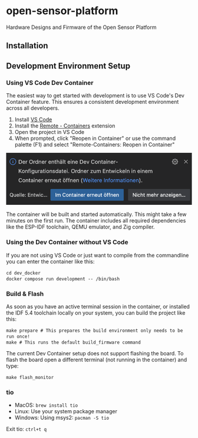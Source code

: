 # open-sensor-platform
Hardware Designs and Firmware of the Open Sensor Platform


## Installation

## Development Environment Setup

### Using VS Code Dev Container

The easiest way to get started with development is to use VS Code's Dev Container feature. This ensures a consistent development environment across all developers.

1. Install [VS Code](https://code.visualstudio.com/)
2. Install the [Remote - Containers](https://marketplace.visualstudio.com/items?itemName=ms-vscode-remote.remote-containers) extension
3. Open the project in VS Code
4. When prompted, click "Reopen in Container" or use the command palette (F1) and select "Remote-Containers: Reopen in Container"

![Open in Container](docs/open_in_container.png)

The container will be built and started automatically. This might take a few minutes on the first run.
The container includes all required dependencies like the ESP-IDF toolchain, QEMU emulator, and Zig compiler.

### Using the Dev Container without VS Code
If you are not using VS Code or just want to compile from the commandline you can enter the container like this:
```
cd dev_docker
docker compose run development -- /bin/bash
```

### Build & Flash
As soon as you have an active terminal session in the container, or installed the IDF 5.4 toolchain locally on your system, you can build the project like this:
```
make prepare # This prepares the build environment only needs to be run once!
make # This runs the default build_firmware command
```
The current Dev Container setup does not support flashing the board.
To flash the board open a different terminal (not running in the container) and type:
```
make flash_monitor
```

### tio
- MacOS: `brew install tio`
- Linux: Use your system package manager
- Windows: Using msys2: `pacman -S tio`

Exit tio: `ctrl+t q`


